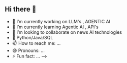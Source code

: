 ## Hi there 👋


- 🔭 I’m currently working on LLM's , AGENTIC AI
- 🌱 I’m currently learning Agentic AI , API's 
- 👯 I’m looking to collaborate on news AI technologies
- 💬 Python/Java/SQL
- 📫 How to reach me: ...
- 😄 Pronouns: ...
- ⚡ Fun fact: ...
-->

